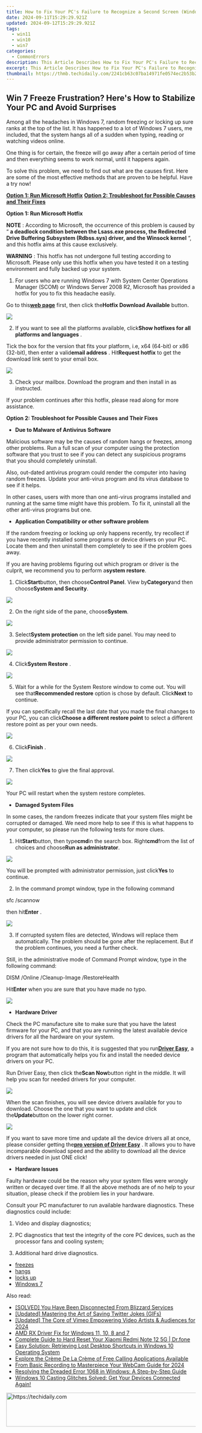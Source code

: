 ```yaml
---
title: How to Fix Your PC's Failure to Recognize a Second Screen (Windows 7)
date: 2024-09-11T15:29:29.921Z
updated: 2024-09-12T15:29:29.921Z
tags:
  - win11
  - win10
  - win7
categories:
  - CommonErrors
description: This Article Describes How to Fix Your PC's Failure to Recognize a Second Screen (Windows 7)
excerpt: This Article Describes How to Fix Your PC's Failure to Recognize a Second Screen (Windows 7)
thumbnail: https://thmb.techidaily.com/2241cb63c07ba14971fe0574ec2b53b239df58241996fcf78b83d8a047d570ec.jpeg
---
```


## Win 7 Freeze Frustration? Here's How to Stabilize Your PC and Avoid Surprises

Among all the headaches in Windows 7, random freezing or locking up sure ranks at the top of the list. It has happened to a lot of Windows 7 users, me included, that the system hangs all of a sudden when typing, reading or watching videos online.  
  
 One thing is for certain, the freeze will go away after a certain period of time and then everything seems to work normal, until it happens again.
  
 To solve this problem, we need to find out what are the causes first. Here are some of the most effective methods that are proven to be helpful. Have a try now!
  
[**Option 1: Run Microsoft Hotfix**](https://tools.techidaily.com/drivereasy/download/)
[**Option 2: Troubleshoot for Possible Causes and Their Fixes**](https://tools.techidaily.com/drivereasy/download/)
  
 **Option 1: Run Microsoft Hotfix**
  
**NOTE** : According to Microsoft, the occurrence of this problem is caused by “ **a deadlock condition between the Lsass.exe process, the Redirected Drive Buffering Subsystem (Rdbss.sys) driver, and the Winsock kernel** “, and this hotfix aims at this cause exclusively.
  
**WARNING** : This hotfix has not undergone full testing according to Microsoft. Please only use this hotfix when you have tested it on a testing environment and fully backed up your system.
  
 1) For users who are running Windows 7 with System Center Operations Manager (SCOM) or Windows Server 2008 R2, Microsoft has provided a hotfix for you to fix this headache easily.
  
 Go to this[**web page**](https://support.microsoft.com/en-us/help/2265716/a-computer-that-is-running-windows-server-2008-r2-or-windows-7-stops-responding-randomly) first, then click the**Hotfix Download Available** button.
  
![](https://images.drivereasy.com/wp-content/uploads/2017/03/img_58dc77eb5b7e6.png)
  
 2) If you want to see all the platforms available, click**Show hotfixes for all platforms and languages** .  
  
 Tick the box for the version that fits your platform, i.e, x64 (64-bit) or x86 (32-bit), then enter a valid**email address** . Hit**Request hotfix** to get the download link sent to your email box.  
  
![](https://images.drivereasy.com/wp-content/uploads/2017/03/img_58dc792f21dc9.png)
  
 3) Check your mailbox. Download the program and then install in as instructed.

 If your problem continues after this hotfix, please read along for more assistance.

 **Option 2: Troubleshoot for Possible Causes and Their Fixes**
  
* **Due to Malware of Antivirus Software**
  
Malicious software may be the causes of random hangs or freezes, among other problems. Run a full scan of your computer using the protection software that you trust to see if you can detect any suspicious programs that you should completely uninstall.
  
Also, out-dated antivirus program could render the computer into having random freezes. Update your anti-virus program and its virus database to see if it helps.
  
In other cases, users with more than one anti-virus programs installed and running at the same time might have this problem. To fix it, uninstall all the other anti-virus programs but one.
  
* **Application Compatibility or other software problem**
  
If the random freezing or locking up only happens recently, try recollect if you have recently installed some programs or device drivers on your PC. Locate them and then uninstall them completely to see if the problem goes away.
  
If you are having problems figuring out which program or driver is the culprit, we recommend you to perform a**system restore**.
  
1) Click**Start**button, then choose**Control Panel**. View by**Category**and then choose**System and Security**.
  
![](https://images.drivereasy.com/wp-content/uploads/2017/03/img_58dc82348ff2e.jpg)

2) On the right side of the pane, choose**System**.

![](https://images.drivereasy.com/wp-content/uploads/2017/03/img_58dc825ca563c.jpg)
  
 3) Select**System protection** on the left side panel. You may need to provide administrator permission to continue.  
  
![](https://images.drivereasy.com/wp-content/uploads/2017/03/img_58dc828c52133.jpg)
  
 4) Click**System Restore** .  
  
![](https://images.drivereasy.com/wp-content/uploads/2017/03/img_58dc8305cf991.jpg)
  
 5) Wait for a while for the System Restore window to come out. You will see that**Recommended restore** option is chose by default. Click**Next** to continue.
  
 If you can specifically recall the last date that you made the final changes to your PC, you can click**Choose a different restore point** to select a different restore point as per your own needs.
  
![](https://images.drivereasy.com/wp-content/uploads/2017/03/img_58dc833f15407.jpg)
  
 6) Click**Finish** .
  
![](https://images.drivereasy.com/wp-content/uploads/2017/03/img_58dc83d9a1960.jpg)
  
 7) Then click**Yes** to give the final approval.  
  
![](https://images.drivereasy.com/wp-content/uploads/2017/03/img_58dc840fcfe9f.png)
  
 Your PC will restart when the system restore completes.
  
* **Damaged System Files**
  
In some cases, the random freezes indicate that your system files might be corrupted or damaged. We need more help to see if this is what happens to your computer, so please run the following tests for more clues.
  
1) Hit**Start**button, then type**cmd**in the search box. Right**cmd**from the list of choices and choose**Run as administrator**.
  
![](https://images.drivereasy.com/wp-content/uploads/2017/03/img_58dc85b30ef3d.png)
  
 You will be prompted with administrator permission, just click**Yes** to continue.  
  
 2) In the command prompt window, type in the following command

sfc /scannow

 then hit**Enter** .
  
![](https://images.drivereasy.com/wp-content/uploads/2017/03/img_58dc8a01dc09a.png)

 3) If corrupted system files are detected, Windows will replace them automatically. The problem should be gone after the replacement. But if the problem continues, you need a further check.
  
 Still, in the administrative mode of Command Prompt window, type in the following command:

DISM /Online /Cleanup-Image /RestoreHealth

Hit**Enter** when you are sure that you have made no typo.

![](https://images.drivereasy.com/wp-content/uploads/2017/03/img_58dc8a39228e9.png)
  
* **Hardware Driver**
  
Check the PC manufacture site to make sure that you have the latest firmware for your PC, and that you are running the latest available device drivers for all the hardware on your system.
  
If you are not sure how to do this, it is suggested that you run[**Driver Easy**](https://tools.techidaily.com/drivereasy/download/), a program that automatically helps you fix and install the needed device drivers on your PC.
  
Run Driver Easy, then click the**Scan Now**button right in the middle. It will help you scan for needed drivers for your computer.

![](https://images.drivereasy.com/wp-content/uploads/2017/03/img_58dca3896b9ef.png)

When the scan finishes, you will see device drivers available for you to download. Choose the one that you want to update and click the**Update**button on the lower right corner.
  
![](https://images.drivereasy.com/wp-content/uploads/2017/03/img_58dca4c33bbe3.jpg)
  
 If you want to save more time and update all the device drivers all at once, please consider getting the[**pro version of Driver Easy**](https://tools.techidaily.com/drivereasy/download/) . It allows you to have incomparable download speed and the ability to download all the device drivers needed in just ONE click!
  
* **Hardware Issues**
  
Faulty hardware could be the reason why your system files were wrongly written or decayed over time. If all the above methods are of no help to your situation, please check if the problem lies in your hardware.
  
Consult your PC manufacturer to run available hardware diagnostics. These diagnostics could include:
  
1) Video and display diagnostics;
  
2) PC diagnostics that test the integrity of the core PC devices, such as the processor fans and cooling system;
  
3) Additional hard drive diagnostics.

* [freezes](https://tools.techidaily.com/drivereasy/download/)
* [hangs](https://tools.techidaily.com/drivereasy/download/)
* [locks up](https://tools.techidaily.com/drivereasy/download/)
* [Windows 7](https://tools.techidaily.com/drivereasy/download/)

<ins class="adsbygoogle"
     style="display:block"
     data-ad-format="autorelaxed"
     data-ad-client="ca-pub-7571918770474297"
     data-ad-slot="1223367746"></ins>

<ins class="adsbygoogle"
     style="display:block"
     data-ad-client="ca-pub-7571918770474297"
     data-ad-slot="8358498916"
     data-ad-format="auto"
     data-full-width-responsive="true"></ins>

<span class="atpl-alsoreadstyle">Also read:</span>
<div><ul>
<li><a href="https://win-howtos.techidaily.com/solved-you-have-been-disconnected-from-blizzard-services/"><u>[SOLVED] You Have Been Disconnected From Blizzard Services</u></a></li>
<li><a href="https://twitter-videos.techidaily.com/updated-mastering-the-art-of-saving-twitter-jokes-gifs/"><u>[Updated] Mastering the Art of Saving Twitter Jokes (GIFs)</u></a></li>
<li><a href="https://vimeo-videos.techidaily.com/updated-the-core-of-vimeo-empowering-video-artists-and-audiences-for-2024/"><u>[Updated] The Core of Vimeo Empowering Video Artists & Audiences for 2024</u></a></li>
<li><a href="https://hardware-help.techidaily.com/amd-rx-driver-fix-for-windows-11-10-8-and-7/"><u>AMD RX Driver Fix for Windows 11, 10, 8 and 7</u></a></li>
<li><a href="https://techidaily.com/complete-guide-to-hard-reset-your-xiaomi-redmi-note-12-5g-drfone-by-drfone-reset-android-reset-android/"><u>Complete Guide to Hard Reset Your Xiaomi Redmi Note 12 5G | Dr.fone</u></a></li>
<li><a href="https://win-howtos.techidaily.com/easy-solution-retrieving-lost-desktop-shortcuts-in-windows-10-operating-system/"><u>Easy Solution: Retrieving Lost Desktop Shortcuts in Windows 10 Operating System</u></a></li>
<li><a href="https://techtrends.techidaily.com/explore-the-creme-de-la-creme-of-free-calling-applications-available/"><u>Explore the Crème De La Crème of Free Calling Applications Available</u></a></li>
<li><a href="https://screen-recording.techidaily.com/from-basic-recording-to-masterpiece-your-webcam-guide-for-2024/"><u>From Basic Recording to Masterpiece Your WebCam Guide for 2024</u></a></li>
<li><a href="https://win-howtos.techidaily.com/resolving-the-dreaded-error-1068-in-windows-a-step-by-step-guide/"><u>Resolving the Dreaded Error 1068 in Windows: A Step-by-Step Guide</u></a></li>
<li><a href="https://win-howtos.techidaily.com/windows-10-casting-glitches-solved-get-your-devices-connected-again/"><u>Windows 10 Casting Glitches Solved: Get Your Devices Connected Again!</u></a></li>
</ul></div>

<!-- affiliate ads begin -->
<a href="https://appsumo.8odi.net/c/5597632/2128844/7443" target="_top" id="2128844">
  <img src="//a.impactradius-go.com/display-ad/7443-2128844" border="0" alt="https://techidaily.com" width="728" height="90"/>
</a>
<img height="0" width="0" src="https://appsumo.8odi.net/i/5597632/2128844/7443" style="position:absolute;visibility:hidden;" border="0" />
<!-- affiliate ads end -->

